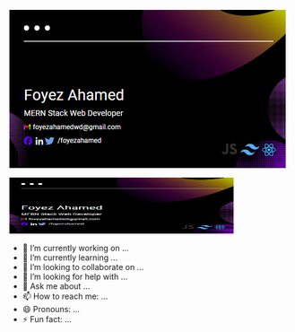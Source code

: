 ![The San Juan Mountains are beautiful!](https://raw.githubusercontent.com/Foyez-Ahamed/Foyez-Ahamed/main/images/cover.png "San Juan Mountains")

<img src="./images/cover.png" width="400" height="100">


- 🔭 I’m currently working on ...
- 🌱 I’m currently learning ...
- 👯 I’m looking to collaborate on ...
- 🤔 I’m looking for help with ...
- 💬 Ask me about ...
- 📫 How to reach me: ...
- 😄 Pronouns: ...
- ⚡ Fun fact: ...

